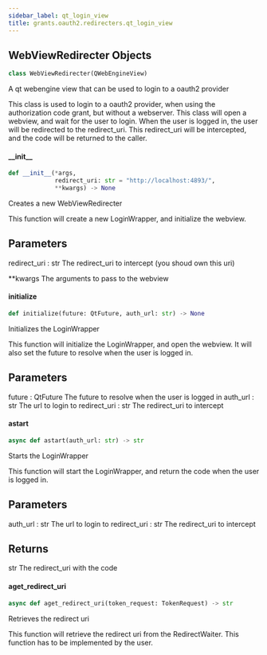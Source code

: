 ```yaml
---
sidebar_label: qt_login_view
title: grants.oauth2.redirecters.qt_login_view
---
```


## WebViewRedirecter Objects

```python
class WebViewRedirecter(QWebEngineView)
```

A qt webengine view that can be used to login to a oauth2 provider

This class is used to login to a oauth2 provider, when using the authorization code grant,
but without a webserver. This class will open a webview, and wait for the user to login.
When the user is logged in, the user will be redirected to the redirect_uri.
This redirect_uri will be intercepted, and the code will be returned to the caller.

#### \_\_init\_\_

```python
def __init__(*args,
             redirect_uri: str = "http://localhost:4893/",
             **kwargs) -> None
```

Creates a new WebViewRedirecter

This function will create a new LoginWrapper, and initialize the webview.

Parameters
----------
redirect_uri : str
    The redirect_uri to intercept (you shoud own this uri)

**kwargs
    The arguments to pass to the webview

#### initialize

```python
def initialize(future: QtFuture, auth_url: str) -> None
```

Initializes the LoginWrapper

This function will initialize the LoginWrapper, and open the webview.
It will also set the future to resolve when the user is logged in.

Parameters
----------
future : QtFuture
    The future to resolve when the user is logged in
auth_url : str
    The url to login to
redirect_uri : str
    The redirect_uri to intercept

#### astart

```python
async def astart(auth_url: str) -> str
```

Starts the LoginWrapper

This function will start the LoginWrapper, and return the code when the user is logged in.

Parameters
----------
auth_url : str
    The url to login to
redirect_uri : str
    The redirect_uri to intercept

Returns
-------
str
    The redirect_uri with the code

#### aget\_redirect\_uri

```python
async def aget_redirect_uri(token_request: TokenRequest) -> str
```

Retrieves the redirect uri

This function will retrieve the redirect uri from the RedirectWaiter.
This function has to be implemented by the user.

